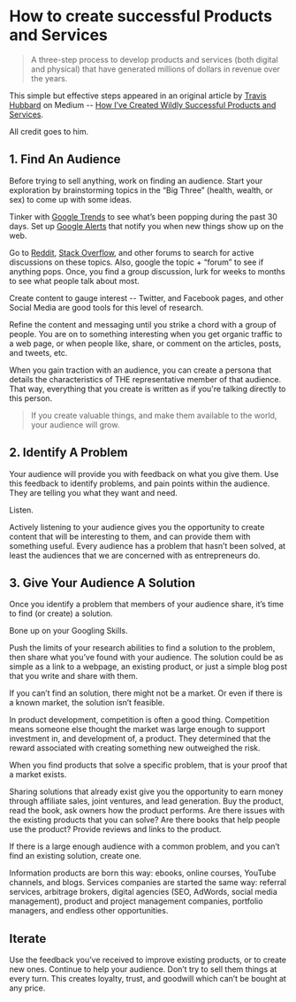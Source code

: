 # How to create successful Products and Services

> A three-step process to develop products and services (both digital and physical) that have generated millions of dollars in revenue over the years.

This simple but effective steps appeared in an original article by [Travis Hubbard](https://travishubbard.net) on Medium -- [How I’ve Created Wildly Successful Products and Services](https://medium.com/swlh/how-ive-created-wildly-successful-products-and-services-4b05bf8c439).

All credit goes to him.

## 1. Find An Audience

Before trying to sell anything, work on finding an audience. Start your exploration by brainstorming topics in the “Big Three” (health, wealth, or sex) to come up with some ideas.

Tinker with [Google Trends](https://trends.google.com/trends/) to see what’s been popping during the past 30 days. Set up [Google Alerts](https://www.google.com/alerts) that notify you when new things show up on the web.

Go to [Reddit](https://www.reddit.com/), [Stack Overflow](https://stackoverflow.com/), and other forums to search for active discussions on these topics. Also, google the topic + “forum” to see if anything pops. Once, you find a group discussion, lurk for weeks to months to see what people talk about most.

Create content to gauge interest -- Twitter, and Facebook pages, and other Social Media are good tools for this level of research.

Refine the content and messaging until you strike a chord with a group of people. You are on to something interesting when you get organic traffic to a web page, or when people like, share, or comment on the articles, posts, and tweets, etc.

When you gain traction with an audience, you can create a persona that details the characteristics of THE representative member of that audience. That way, everything that you create is written as if you're talking directly to this person.

> If you create valuable things, and make them available to the world, your audience will grow.

## 2. Identify A Problem

Your audience will provide you with feedback on what you give them. Use this feedback to identify problems, and pain points within the audience. They are telling you what they want and need.

Listen.

Actively listening to your audience gives you the opportunity to create content that will be interesting to them, and can provide them with something useful.
Every audience has a problem that hasn’t been solved, at least the audiences that we are concerned with as entrepreneurs do.

## 3. Give Your Audience A Solution

Once you identify a problem that members of your audience share, it’s time to find (or create) a solution.

Bone up on your Googling Skills.

Push the limits of your research abilities to find a solution to the problem, then share what you’ve found with your audience. The solution could be as simple as a link to a webpage, an existing product, or just a simple blog post that you write and share with them.

If you can’t find an solution, there might not be a market. Or even if there is a known market, the solution isn’t feasible.

In product development, competition is often a good thing. Competition means someone else thought the market was large enough to support investment in, and development of, a product. They determined that the reward associated with creating something new outweighed the risk.

When you find products that solve a specific problem, that is your proof that a market exists.

Sharing solutions that already exist give you the opportunity to earn money through affiliate sales, joint ventures, and lead generation. Buy the product, read the book, ask owners how the product performs. Are there issues with the existing products that you can solve? Are there books that help people use the product? Provide reviews and links to the product.

If there is a large enough audience with a common problem, and you can’t find an existing solution, create one.

Information products are born this way: ebooks, online courses, YouTube channels, and blogs. Services companies are started the same way: referral services, arbitrage brokers, digital agencies (SEO, AdWords, social media management), product and project management companies, portfolio managers, and endless other opportunities.

## Iterate

Use the feedback you’ve received to improve existing products, or to create new ones. Continue to help your audience. Don’t try to sell them things at every turn. This creates loyalty, trust, and goodwill which can’t be bought at any price.